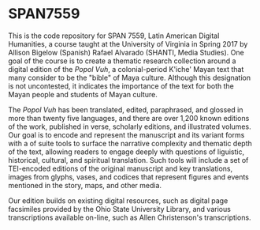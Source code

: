 # SPAN7559

This is the code repository for SPAN 7559, Latin American Digital Humanities, a course taught at the University of Virginia in Spring 2017 by Allison Bigelow (Spanish) Rafael Alvarado (SHANTI, Media Studies). One goal of the course is to create a thematic research collection around a digital edition of the _Popol Vuh_, a colonial-period K'iche' Mayan text that many consider to be the "bible" of Maya culture. Although this designation is not uncontested, it indicates the importance of the text for both the Mayan people and students of Mayan culture.

The _Popol Vuh_ has been translated, edited, paraphrased, and glossed in more than twenty five languages, and there are over 1,200 known editions of the work, published in verse, scholarly editions, and illustrated volumes. Our goal is to encode and represent the manuscript and its variant forms with a of suite tools to surface the narrative complexity and thematic depth of the text, allowing readers to engage deeply with questions of liguistic, historical, cultural, and spiritual translation. Such tools will include a set of TEI-encoded editions of the original manuscript and key translations, images from glyphs, vases, and codices that represent figures and events mentioned in the story, maps, and other media.

Our edition builds on existing digital resources, such as digital page facsimiles provided by the Ohio State University Library, and various transcriptions available on-line, such as Allen Christenson's transcriptions.
